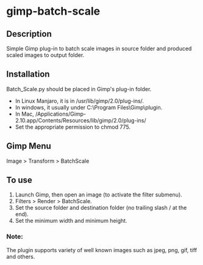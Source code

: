 # gimp-batch-scale
## Description 
Simple Gimp plug-in to batch scale images in source folder and produced scaled images 
to output folder. 

## Installation
Batch_Scale.py should be placed in Gimp's plug-in folder. 
- In Linux Manjaro, it is in /usr/lib/gimp/2.0/plug-ins/. 
- In windows, it usually under C:\Program Files\Gimp\plugin\. 
- In Mac, /Applications/Gimp-2.10.app/Contents/Resources/lib/gimp/2.0/plug-ins/
- Set the appropriate permission to chmod 775. 

## Gimp Menu
Image > Transform > BatchScale

## To use
1. Launch Gimp, then open an image (to activate the filter submenu).
2. Filters > Render > BatchScale.
3. Set the source folder and destination folder (no trailing slash / at the end).
4. Set the minimum width and minimum height.

### Note:
The plugin supports variety of well known images such as jpeg, png, gif, tiff and others. 
